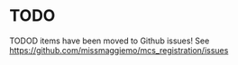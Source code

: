 # TODO

TODOD items have been moved to Github issues! See https://github.com/missmaggiemo/mcs_registration/issues
